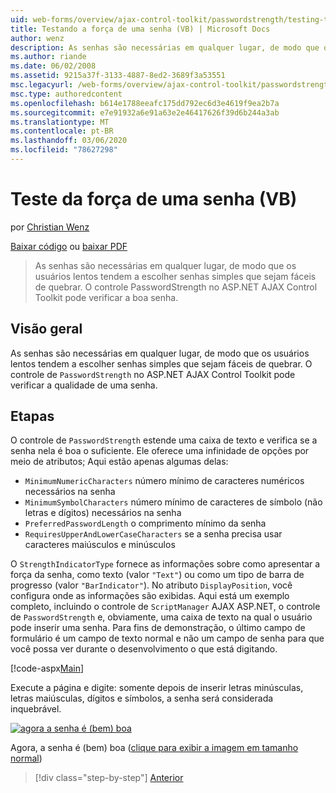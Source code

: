 ```yaml
---
uid: web-forms/overview/ajax-control-toolkit/passwordstrength/testing-the-strength-of-a-password-vb
title: Testando a força de uma senha (VB) | Microsoft Docs
author: wenz
description: As senhas são necessárias em qualquer lugar, de modo que os usuários lentos tendem a escolher senhas simples que sejam fáceis de quebrar. O controle PasswordStrength no ASP. N...
ms.author: riande
ms.date: 06/02/2008
ms.assetid: 9215a37f-3133-4887-8ed2-3689f3a53551
msc.legacyurl: /web-forms/overview/ajax-control-toolkit/passwordstrength/testing-the-strength-of-a-password-vb
msc.type: authoredcontent
ms.openlocfilehash: b614e1788eeafc175dd792ec6d3e4619f9ea2b7a
ms.sourcegitcommit: e7e91932a6e91a63e2e46417626f39d6b244a3ab
ms.translationtype: MT
ms.contentlocale: pt-BR
ms.lasthandoff: 03/06/2020
ms.locfileid: "78627298"
---
```

# <a name="testing-the-strength-of-a-password-vb"></a>Teste da força de uma senha (VB)

por [Christian Wenz](https://github.com/wenz)

[Baixar código](https://download.microsoft.com/download/9/3/f/93f8daea-bebd-4821-833b-95205389c7d0/PasswordStrength0.vb.zip) ou [baixar PDF](https://download.microsoft.com/download/2/d/c/2dc10e34-6983-41d4-9c08-f78f5387d32b/passwordstrength0VB.pdf)

> As senhas são necessárias em qualquer lugar, de modo que os usuários lentos tendem a escolher senhas simples que sejam fáceis de quebrar. O controle PasswordStrength no ASP.NET AJAX Control Toolkit pode verificar a boa senha.

## <a name="overview"></a>Visão geral

As senhas são necessárias em qualquer lugar, de modo que os usuários lentos tendem a escolher senhas simples que sejam fáceis de quebrar. O controle de `PasswordStrength` no ASP.NET AJAX Control Toolkit pode verificar a qualidade de uma senha.

## <a name="steps"></a>Etapas

O controle de `PasswordStrength` estende uma caixa de texto e verifica se a senha nela é boa o suficiente. Ele oferece uma infinidade de opções por meio de atributos; Aqui estão apenas algumas delas:

- `MinimumNumericCharacters` número mínimo de caracteres numéricos necessários na senha
- `MinimumSymbolCharacters` número mínimo de caracteres de símbolo (não letras e dígitos) necessários na senha
- `PreferredPasswordLength` o comprimento mínimo da senha
- `RequiresUpperAndLowerCaseCharacters` se a senha precisa usar caracteres maiúsculos e minúsculos

O `StrengthIndicatorType` fornece as informações sobre como apresentar a força da senha, como texto (valor `"Text"`) ou como um tipo de barra de progresso (valor `"BarIndicator"`). No atributo `DisplayPosition`, você configura onde as informações são exibidas. Aqui está um exemplo completo, incluindo o controle de `ScriptManager` AJAX ASP.NET, o controle de `PasswordStrength` e, obviamente, uma caixa de texto na qual o usuário pode inserir uma senha. Para fins de demonstração, o último campo de formulário é um campo de texto normal e não um campo de senha para que você possa ver durante o desenvolvimento o que está digitando.

[!code-aspx[Main](testing-the-strength-of-a-password-vb/samples/sample1.aspx)]

Execute a página e digite: somente depois de inserir letras minúsculas, letras maiúsculas, dígitos e símbolos, a senha será considerada inquebrável.

[![agora a senha é (bem) boa](testing-the-strength-of-a-password-vb/_static/image2.png)](testing-the-strength-of-a-password-vb/_static/image1.png)

Agora, a senha é (bem) boa ([clique para exibir a imagem em tamanho normal](testing-the-strength-of-a-password-vb/_static/image3.png))

> [!div class="step-by-step"]
> [Anterior](testing-the-strength-of-a-password-cs.md)
